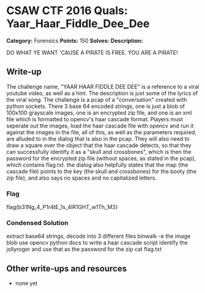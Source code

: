 # CSAW CTF 2016 Quals: Yaar_Haar_Fiddle_Dee_Dee

**Category:** Forensics
**Points:** 150
**Solves:**
**Description:**

DO WHAT YE WANT 'CAUSE A PIRATE IS FREE. YOU ARE A PIRATE!

## Write-up

The challenge name, "YAAR HAAR FIDDLE DEE DEE" is a reference to a viral youtube video, as well as a hint. The description is just some of the lyrics of the viral song.
The challenge is a pcap of a "conversation" created with python sockets. There 3 base 64 encoded strings, one is just a blob of 100x100 grayscale images, one is an encrypted zip file, and one is an xml file which is formatted to opencv's haar cascade format. Players must seperate out the images, load the haar cascade file with opencv and run it against the images in the file, all of this, as well as the parameters required, are alluded to in the dialog that is also in the pcap. They will also need to draw a square over the object that the haar cascade detects, so that they can successfully identify it as a "skull and crossbones", which is then the password for the encrypted zip file (without spaces, as stated in the pcap), which contains flag.txt. the dialog also helpfully states that the map (the cascade file) points to the key (the skull and crossbones) for the booty (the zip file), and also says no spaces and no capitalized letters.

### Flag

flag{b31Ng_4_P1r4tE_1s_4lR1GHT_w1Th_M3}

### Condensed Solution

extract base64 strings, decode into 3 different files
binwalk -e the image blob
use opencv python docs to write a haar cascade script
identify the jollyroger and use that as the password for the zip
cat flag.txt

## Other write-ups and resources

* none yet
